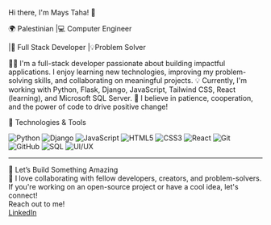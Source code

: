 
Hi there, I'm Mays Taha! 👋

🌍 Palestinian |💻 Computer Engineer

|🎯 Full Stack Developer |💡Problem Solver



👨‍💻 I'm a full-stack developer passionate about building impactful applications. I enjoy learning new technologies, improving my problem-solving skills, and collaborating on meaningful projects.
💡 Currently, I'm working with Python, Flask, Django, JavaScript, Tailwind CSS, React (learning), and Microsoft SQL Server.
🌟 I believe in patience, cooperation, and the power of code to drive positive change!

🚀 Technologies & Tools

![Python](https://img.shields.io/badge/Python-3776AB?style=for-the-badge&logo=python&logoColor=white) 
![Django](https://img.shields.io/badge/Django-092E20?style=for-the-badge&logo=django&logoColor=white) 
![JavaScript](https://img.shields.io/badge/JavaScript-F7DF1E?style=for-the-badge&logo=javascript&logoColor=black) 
![HTML5](https://img.shields.io/badge/HTML5-E34F26?style=for-the-badge&logo=html5&logoColor=white) 
![CSS3](https://img.shields.io/badge/CSS3-1572B6?style=for-the-badge&logo=css3&logoColor=white) 
![React](https://img.shields.io/badge/React-61DAFB?style=for-the-badge&logo=react&logoColor=black) 
![Git](https://img.shields.io/badge/Git-F05032?style=for-the-badge&logo=git&logoColor=white) 
![GitHub](https://img.shields.io/badge/GitHub-181717?style=for-the-badge&logo=github&logoColor=white) 
![SQL](https://img.shields.io/badge/SQL-4479A1?style=for-the-badge&logo=mysql&logoColor=white) 
![UI/UX](https://img.shields.io/badge/UI%2FUX-FF69B4?style=for-the-badge&logo=adobeillustrator&logoColor=white)



---  
💬 Let’s Build Something Amazing  
🚀 I love collaborating with fellow developers, creators, and problem-solvers. If you're working on an open-source project or have a cool idea, let's connect!  
Reach out to me!  
[LinkedIn](https://www.linkedin.com/in/mays-taha-034605364) 

